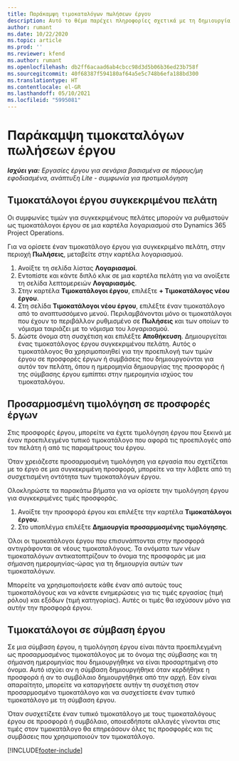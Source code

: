 ```yaml
---
title: Παράκαμψη τιμοκαταλόγων πωλήσεων έργου
description: Αυτό το θέμα παρέχει πληροφορίες σχετικά με τη δημιουργία προσαρμοσμένων τιμοκαταλόγων πωλήσεων.
author: rumant
ms.date: 10/22/2020
ms.topic: article
ms.prod: ''
ms.reviewer: kfend
ms.author: rumant
ms.openlocfilehash: db2ff6acaad6ab4cbcc98d3d5b06b36ed23b758f
ms.sourcegitcommit: 40f68387f594180af64a5e5c748b6efa188bd300
ms.translationtype: HT
ms.contentlocale: el-GR
ms.lasthandoff: 05/10/2021
ms.locfileid: "5995081"
---
```

# <a name="override-project-sales-price-lists"></a>Παράκαμψη τιμοκαταλόγων πωλήσεων έργου

_**Ισχύει για:** Εργασίες έργου για σενάρια βασισμένα σε πόρους/μη εφοδιασμένα, ανάπτυξη Lite - συμφωνία για προτιμολόγηση_

## <a name="customer-specific-project-price-lists"></a>Τιμοκατάλογοι έργου συγκεκριμένου πελάτη

Οι συμφωνίες τιμών για συγκεκριμένους πελάτες μπορούν να ρυθμιστούν ως τιμοκατάλογοι έργου σε μια καρτέλα λογαριασμού στο Dynamics 365 Project Operations.

Για να ορίσετε έναν τιμοκατάλογο έργου για συγκεκριμένο πελάτη, στην περιοχή **Πωλήσεις**, μεταβείτε στην καρτέλα λογαριασμού.

1. Ανοίξτε τη σελίδα λίστας **Λογαριασμοί**.
2. Εντοπίστε και κάντε διπλό κλικ σε μια καρτέλα πελάτη για να ανοίξετε τη σελίδα λεπτομερειών **Λογαριασμός**.
3. Στην καρτέλα **Τιμοκατάλογοι έργου**, επιλέξτε **+ Τιμοκατάλογος νέου έργου**.
4. Στη σελίδα **Τιμοκατάλογοι νέου έργου**, επιλέξτε έναν τιμοκατάλογο από το αναπτυσσόμενο μενού. Περιλαμβάνονται μόνο οι τιμοκατάλογοι που έχουν το περιβάλλον ρυθμισμένο σε **Πωλήσεις** και των οποίων το νόμισμα ταιριάζει με το νόμισμα του λογαριασμού.
5. Δώστε όνομα στη συσχέτιση και επιλέξτε **Αποθήκευση**. Δημιουργείται ένας τιμοκατάλογος έργου συγκεκριμένου πελάτη. Αυτός ο τιμοκατάλογος θα χρησιμοποιηθεί για την προεπιλογή των τιμών έργου σε προσφορές έργων ή συμβάσεις που δημιουργούνται για αυτόν τον πελάτη, όπου η ημερομηνία δημιουργίας της προσφοράς ή της σύμβασης έργου εμπίπτει στην ημερομηνία ισχύος του τιμοκαταλόγου.

## <a name="custom-pricing-on-project-quotes"></a>Προσαρμοσμένη τιμολόγηση σε προσφορές έργων

Στις προσφορές έργου, μπορείτε να έχετε τιμολόγηση έργου που ξεκινά με έναν προεπιλεγμένο τυπικό τιμοκατάλογο που αφορά τις προεπιλογές από τον πελάτη ή από τις παραμέτρους του έργου.

Όταν χρειάζεστε προσαρμοσμένη τιμολόγηση για εργασία που σχετίζεται με το έργο σε μια συγκεκριμένη προσφορά, μπορείτε να την λάβετε από τη συσχετισμένη οντότητα των τιμοκαταλόγων έργου.

Ολοκληρώστε τα παρακάτω βήματα για να ορίσετε την τιμολόγηση έργου για συγκεκριμένες τιμές προσφοράς.

1. Ανοίξτε την προσφορά έργου και επιλέξτε την καρτέλα **Τιμοκατάλογοι έργου**.
2. Στο υποπλέγμα επιλέξτε **Δημιουργία προσαρμοσμένης τιμολόγησης**.

Όλοι οι τιμοκατάλογοι έργου που επισυνάπτονται στην προσφορά αντιγράφονται σε νέους τιμοκαταλόγους. Τα ονόματα των νέων τιμοκαταλόγων αντικατοπτρίζουν το όνομα της προσφοράς με μια σήμανση ημερομηνίας-ώρας για τη δημιουργία αυτών των τιμοκαταλόγων.

Μπορείτε να χρησιμοποιήσετε κάθε έναν από αυτούς τους τιμοκαταλόγους και να κάνετε ενημερώσεις για τις τιμές εργασίας (τιμή ρόλου) και εξόδων (τιμή κατηγορίας). Αυτές οι τιμές θα ισχύσουν μόνο για αυτήν την προσφορά έργου.

## <a name="price-lists-on-a-project-contract"></a>Τιμοκατάλογοι σε σύμβαση έργου

Σε μια σύμβαση έργου, η τιμολόγηση έργου είναι πάντα προεπιλεγμένη ως προσαρμοσμένος τιμοκατάλογος με το όνομα της σύμβασης και τη σήμανση ημερομηνίας που δημιουργήθηκε να είναι προσαρτημένη στο όνομα. Αυτό ισχύει αν η σύμβαση δημιουργήθηκε όταν κερδήθηκε η προσφορά ή αν το συμβόλαιο δημιουργήθηκε από την αρχή. Εάν είναι απαραίτητο, μπορείτε να καταργήσετε αυτήν τη συσχέτιση στον προσαρμοσμένο τιμοκατάλογο και να συσχετίσετε έναν τυπικό τιμοκατάλογο με τη σύμβαση έργου.

Όταν συσχετίζετε έναν τυπικό τιμοκατάλογο με τους τιμοκαταλόγους έργου σε προσφορά ή συμβόλαιο, οποιεσδήποτε αλλαγές γίνονται στις τιμές στον τιμοκατάλογο θα επηρεάσουν όλες τις προσφορές και τις συμβάσεις που χρησιμοποιούν τον τιμοκατάλογο.


[!INCLUDE[footer-include](../includes/footer-banner.md)]